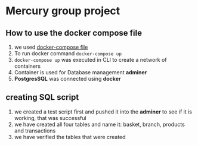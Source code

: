 # Mercury group project

## How to use the docker compose file
1. we used [docker-compose file](https://https://github.com/generation-de-x3-lle/mercury-project/blob/main/.devcontainer/docker-compose.yml) 
2. To run docker command `docker-compose up`
3. `docker-compose up` was executed in CLI to create a network of containers
4. Container is used for Database management **adminer** 
5. **PostgresSQL** was connected using **docker**

## creating SQL script
1. we created a test script first and pushed it into the **adminer** to see if it is working, that was successful
2. we have created all four tables and name it: basket, branch, products and transactions
3. we have verified the tables that were created

